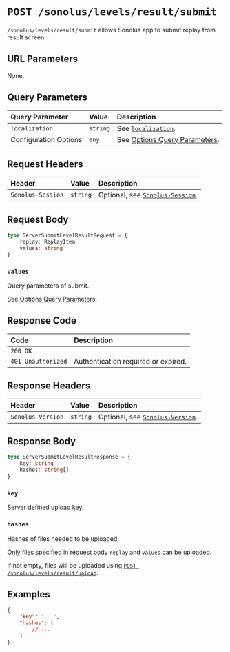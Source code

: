 # `POST /sonolus/levels/result/submit`

`/sonolus/levels/result/submit` allows Sonolus app to submit replay from result screen.

## URL Parameters

None.

## Query Parameters

| Query Parameter       | Value    | Description                                                                   |
| :-------------------- | :------- | :---------------------------------------------------------------------------- |
| `localization`        | `string` | See [`localization`](../query-parameters/localization).                       |
| Configuration Options | `any`    | See [Options Query Parameters](../query-parameters/options-query-parameters). |

## Request Headers

| Header            | Value    | Description                                                    |
| :---------------- | :------- | :------------------------------------------------------------- |
| `Sonolus-Session` | `string` | Optional, see [`Sonolus-Session`](../headers/sonolus-session). |

## Request Body

```ts
type ServerSubmitLevelResultRequest = {
    replay: ReplayItem
    values: string
}
```

### `values`

Query parameters of submit.

See [Options Query Parameters](../query-parameters/options-query-parameters).

## Response Code

| Code               | Description                         |
| :----------------- | :---------------------------------- |
| `200 OK`           |                                     |
| `401 Unauthorized` | Authentication required or expired. |

## Response Headers

| Header            | Value    | Description                                                    |
| :---------------- | :------- | :------------------------------------------------------------- |
| `Sonolus-Version` | `string` | Optional, see [`Sonolus-Version`](../headers/sonolus-version). |

## Response Body

```ts
type ServerSubmitLevelResultResponse = {
    key: string
    hashes: string[]
}
```

### `key`

Server defined upload key.

### `hashes`

Hashes of files needed to be uploaded.

Only files specified in request body `replay` and `values` can be uploaded.

If not empty, files will be uploaded using [`POST /sonolus/levels/result/upload`](./post-sonolus-levels-result-upload).

## Examples

```json
{
    "key": "...",
    "hashes": [
        // ...
    ]
}
```
